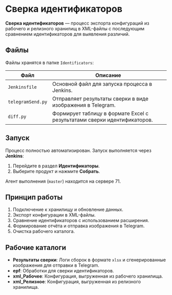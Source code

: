
# Сверка идентификаторов

**Сверка идентификаторов** — процесс экспорта конфигураций из рабочего и релизного хранилищ в XML-файлы с последующим сравнением идентификаторов для выявления различий.

## Файлы

Файлы хранятся в папке `Identificators`:

| Файл                              | Описание                                                                 |
|-----------------------------------|--------------------------------------------------------------------------|
| `Jenkinsfile`                     | Основной файл для запуска процесса в Jenkins.                            |
| `telegramSend.py`                 | Отправляет результаты сверки в виде изображения в Telegram.              |
| `diff.py`                         | Формирует таблицу в формате Excel с результатами сверки идентификаторов. |

## Запуск

Процесс полностью автоматизирован. Запуск выполняется через **Jenkins**:

1. Перейдите в раздел **Идентификаторы**.
2. Выберите продукт и нажмите **Собрать**.

Агент выполнения (`master`) находится на сервере 71.

## Принцип работы

1. Подключение к хранилищу и обновление данных.
2. Экспорт конфигурации в XML-файлы.
3. Сравнение идентификаторов с использованием расширения.
4. Формирование отчёта и отправка изображения в Telegram.
5. Очистка рабочего каталога.

## Рабочие каталоги

- **Результаты сверки**: Логи сборок в формате `xlsx` и сгенерированные изображения для отправки в Telegram.
- **epf**: Обработки для сверки идентификаторов.
- **xml_Рабочее**: Конфигурация, выгруженная из рабочего хранилища.
- **xml_Релизное**: Конфигурация, выгруженная из релизного хранилища.
